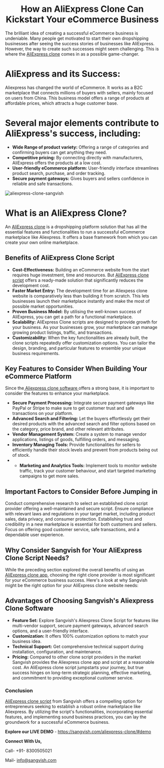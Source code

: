 <h1 align="center">How an AliExpress Clone Can Kickstart Your eCommerce Business</h1>

The brilliant idea of creating a successful eCommerce business is undeniable. Many people get motivated to start their own dropshipping businesses after seeing the success stories of businesses like AliExpress. However, the way to create such successes might seem challenging. This is where the [AliExpress clone](https://sangvish.com/aliexpress-clone/) comes in as a possible game-changer.
# AliExpress and its Success:
Aliexpress has changed the world of eCommerce. It works as a B2C marketplace that connects millions of buyers with sellers, mainly focused on users from China. This business model offers a range of products at affordable prices, which attracts a huge customer base. 
# Several major elements contribute to AliExpress's success, including:
* **Wide Range of product variety:** Offering a range of categories and confirming buyers can get anything they need. 
* **Competitive pricing:** By connecting directly with manufacturers, AliExpress offers the products at a low cost.
* **User-friendly eCommerce platform:** User-friendly interface streamlines product search, purchase, and order tracking.
* **Secure payment gateways:** Gives buyers and sellers confidence in reliable and safe transactions.

![aliexpress-clone-sangvish](https://github.com/sangvishtechnologies/alibaba-clone/assets/161323540/e921e51f-3a5c-42c3-8345-a41d5a2e0458)

# What is an AliExpress Clone?
An [AliExpress clone](https://sangvish.com/aliexpress-clone/) is a dropshipping platform solution that has all the essential features and functionalities to run a successful eCommerce marketplace like Aliexpress. It offers a base framework from which you can create your own online marketplace.
## Benefits of AliExpress Clone Script
* **Cost-Effectiveness:** Building an eCommerce website from the start requires huge investment, time and resources. But [AliExpress clone script](https://sangvish.com/aliexpress-clone/) offers a ready-made solution that significantly reduces the development cost. 
* **Faster Market Entry:** The development time for an Aliexpess clone website is comparatively less than building it from scratch. This lets businesses launch their marketplace instantly and make the most of possible market opportunities.
* **Proven Business Model:** By utilising the well-known success of AliExpress, you can get a path for a functional marketplace.
* **Scalability:** AliExpress Clone scripts are designed to provide growth for your business. As your businesses grow, your marketplace can manage growing product listings, traffic, and transactions.
* **Customizability:** When the key functionalities are already built, the clone scripts repeatedly offer customization options. You can tailor the design, branding, and particular features to ensemble your unique business requirements.
## Key Features to Consider When Building Your eCommerce Platform
Since the[ Aliexpress clone software ](https://sangvish.com/aliexpress-clone/)offers a strong base, it is important to consider the features to enhance your marketplace.
* **Secure Payment Processing:** Integrate secure payment gateways like PayPal or Stripe to make sure to get customer trust and safe transactions on your platform.
* **Advanced Search and Filtering:** Let the buyers effortlessly get their desired products with the advanced search and filter options based on the category, price brand, and other relevant attributes. 
* **Vendor Management System:** Create a system to manage vendor applications, listings of goods, fulfilling orders, and messaging.
* **Inventory Managing Tools:** Provide functionalities for sellers to efficiently handle their stock levels and prevent from products being out of stock.
* * **Marketing and Analytics Tools:** Implement tools to monitor website traffic, track your customer behaviour, and start targeted marketing campaigns to get more sales.
## Important Factors to Consider Before Jumping in
Conduct comprehensive research to select an established clone script provider offering a well-maintained and secure script.
Ensure compliance with relevant laws and regulations in your target market, including product sales, data privacy, and consumer protection.
Establishing trust and credibility in a new marketplace is essential for both customers and sellers. Focus on offering good customer service, safe transactions, and a dependable user experience.
## Why Consider Sangvish for Your AliExpress Clone Script Needs?
While the preceding section explored the overall benefits of using an [AliExpress clone app](https://sangvish.com/aliexpress-clone/), choosing the right clone provider is most significant for your eCommerce business success. Here's a look at why Sangvish might be the right option for your AliExpress clone website needs:
## Advantages of Choosing Sangvish's Aliexpress Clone Software
* **Feature Set:** Explore Sangvish's Aliexpress Clone Script for features like multi-vendor support, secure payment gateways, advanced search options, and a user-friendly interface.
* **Customization:** It offers 100% customization options to match your business idea.
* **Technical Support:** Get comprehensive technical support during installation, configuration, and maintenance.
* **Pricing:** Compared to other clone script providers in the market Sangvish provides the Aliexpress clone app and script at a reasonable cost. 
An AliExpress clone script jumpstarts your journey, but true success hinges on long-term strategic planning, effective marketing, and commitment to providing exceptional customer service.
### Conclusion
[AliExpress clone script](https://sangvish.com/aliexpress-clone/) from Sangvish offers a compelling option for entrepreneurs seeking to establish a robust online marketplace like Aliexpress. By utilizing the script's functionalities, incorporating essential features, and implementing sound business practices, you can lay the groundwork for a successful eCommerce business.

**Explore our LIVE DEMO** - https://sangvish.com/aliexpress-clone/#demo

**Connect With Us,**

Call- +91- 8300505021

Mail- [info@sangvish.com](mailto:info@sangvish.com)
